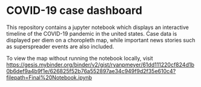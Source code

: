 # COVID-19 case dashboard

This repository contains a jupyter notebook which displays an interactive timeline of the COVID-19 pandemic in the united states. Case data is displayed per diem on a choropleth map, while important news stories such as superspreader events are also included.

To view the map without running the notebook locally, visit https://gesis.mybinder.org/binder/v2/gist/ryanpmeyer/61dd111220cf824d1b0b6def9a4b9f1e/626825f52b76a552897ae34c949f9d2f35e610c4?filepath=Final%20Notebook.ipynb
